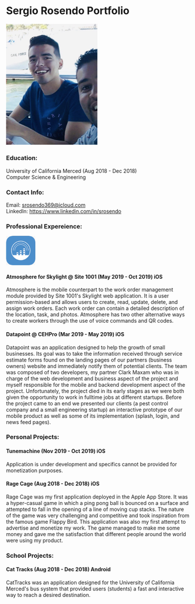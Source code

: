 # Sergio Rosendo Portfolio

<img src="/Assets/Dev.JPG" width="250">


### Education:
University of California Merced (Aug 2018 - Dec 2018)</br>
Computer Science & Engineering</br>


### Contact Info:
Email: srosendo369@icloud.com</br>
LinkedIn: https://www.linkedin.com/in/srosendo</br>


### Professional Expereience:
<img src="/Assets/Atmosphere.png" width="80"> 

#### Atmosphere for Skylight @ Site 1001 (May 2019 - Oct 2019) iOS
Atmosphere is the mobile counterpart to the work order management module provided by Site 1001's  Skylight web application. 
It is a user permission-based and allows users to create, read, update, delete, and assign work orders.
Each work order can contain a detailed description of the location, task, and photos.
Atmosphere has two other alternative ways to create workers through the use of voice commands and QR codes.

#### Datapoint @ CEHPro (Mar 2019 - May 2019) iOS
Datapoint was an application designed to help the growth of small businesses.
Its goal was to take the information received through service estimate forms found on the landing pages of our partners (business owners) website and immediately notify them of potential clients.
The team was composed of two developers, my partner Clark Maxam who was in charge of the web development and business aspect of the project and myself responsible for the mobile and backend development aspect of the project.  Unfortunately, the project died in its early stages as we were both given the opportunity to work in fulltime jobs at different startups. Before the project came to an end we presented our clients (a pest control company and a small engineering startup) an interactive prototype of our mobile product as well as some of its implementation (splash, login, and news feed pages).


### Personal Projects:

#### Tunemachine (Nov 2019 - Oct 2019) iOS
Application is under development and specifics cannot be provided for monetization purposes.

#### Rage Cage (Aug 2018 - Dec 2018) iOS
Rage Cage was my first application deployed in the Apple App Store. It was a hyper-casual game in which a ping pong ball is bounced on a surface and attempted to fall in the opening of a line of moving cup stacks.
The nature of the game was very challenging and competitive and took inspiration from the famous game Flappy Bird. 
 This application was also my first attempt to advertise and monetize my work. The game managed to make me some money and gave me the satisfaction that different people around the world were using my product.
 
 ### School Projects:
 
 #### Cat Tracks (Aug 2018 - Dec 2018) Android
CatTracks was an application designed for the University of California Merced's bus system that provided users (students) a fast and interactive way to reach a desired destination.
 

